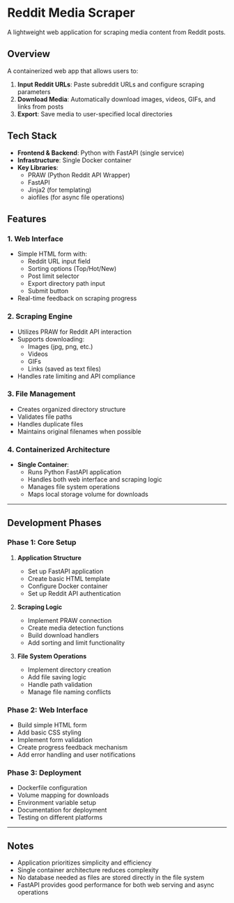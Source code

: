 # Reddit Media Scraper
A lightweight web application for scraping media content from Reddit posts.

## Overview
A containerized web app that allows users to:
1. **Input Reddit URLs**: Paste subreddit URLs and configure scraping parameters
2. **Download Media**: Automatically download images, videos, GIFs, and links from posts
3. **Export**: Save media to user-specified local directories

## Tech Stack
- **Frontend & Backend**: Python with FastAPI (single service)
- **Infrastructure**: Single Docker container
- **Key Libraries**: 
  - PRAW (Python Reddit API Wrapper)
  - FastAPI
  - Jinja2 (for templating)
  - aiofiles (for async file operations)

## Features

### 1. Web Interface
- Simple HTML form with:
  - Reddit URL input field
  - Sorting options (Top/Hot/New)
  - Post limit selector
  - Export directory path input
  - Submit button
- Real-time feedback on scraping progress

### 2. Scraping Engine
- Utilizes PRAW for Reddit API interaction
- Supports downloading:
  - Images (jpg, png, etc.)
  - Videos
  - GIFs
  - Links (saved as text files)
- Handles rate limiting and API compliance

### 3. File Management
- Creates organized directory structure
- Validates file paths
- Handles duplicate files
- Maintains original filenames when possible

### 4. Containerized Architecture
- **Single Container**:
  - Runs Python FastAPI application
  - Handles both web interface and scraping logic
  - Manages file system operations
  - Maps local storage volume for downloads

---

## Development Phases

### Phase 1: Core Setup
1. **Application Structure**
   - Set up FastAPI application
   - Create basic HTML template
   - Configure Docker container
   - Set up Reddit API authentication

2. **Scraping Logic**
   - Implement PRAW connection
   - Create media detection functions
   - Build download handlers
   - Add sorting and limit functionality

3. **File System Operations**
   - Implement directory creation
   - Add file saving logic
   - Handle path validation
   - Manage file naming conflicts

### Phase 2: Web Interface
- Build simple HTML form
- Add basic CSS styling
- Implement form validation
- Create progress feedback mechanism
- Add error handling and user notifications

### Phase 3: Deployment
- Dockerfile configuration
- Volume mapping for downloads
- Environment variable setup
- Documentation for deployment
- Testing on different platforms

---

## Notes
- Application prioritizes simplicity and efficiency
- Single container architecture reduces complexity
- No database needed as files are stored directly in the file system
- FastAPI provides good performance for both web serving and async operations